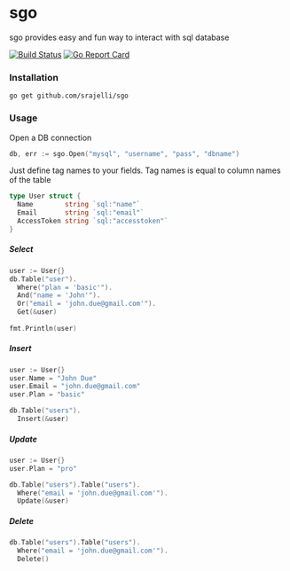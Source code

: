 # sgo 

sgo provides easy and fun way to interact with sql database

[![Build Status](https://travis-ci.org/srajelli/sgo.svg?branch=master)](https://travis-ci.org/srajelli/sgo)
[![Go Report Card](https://goreportcard.com/badge/github.com/srajelli/sgo)](https://goreportcard.com/report/github.com/srajelli/sgo)

### Installation
```
go get github.com/srajelli/sgo
```
### Usage
Open a DB connection
```go
db, err := sgo.Open("mysql", "username", "pass", "dbname")
```
Just define tag names to your fields. Tag names is equal to column names of the table
```go
type User struct {
  Name        string `sql:"name"`
  Email       string `sql:"email"`
  AccessToken string `sql:"accesstoken"`
}

```
##### Select
```go
user := User{}
db.Table("user").
  Where("plan = 'basic'").
  And("name = 'John'").
  Or("email = 'john.due@gmail.com'").
  Get(&user)
  
fmt.Println(user)
```

##### Insert
```go
user := User{}
user.Name = "John Due"
user.Email = "john.due@gmail.com"
user.Plan = "basic"

db.Table("users").
  Insert(&user)
```
##### Update
```go
user := User{}
user.Plan = "pro"

db.Table("users").Table("users").
  Where("email = 'john.due@gmail.com'").
  Update(&user)
```

##### Delete
```go
db.Table("users").Table("users").
  Where("email = 'john.due@gmail.com'").
  Delete()
```

